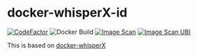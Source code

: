 # docker-whisperX-id

[![CodeFactor](https://www.codefactor.io/repository/github/jim60105/docker-whisperx/badge)](https://www.codefactor.io/repository/github/jim60105/docker-whisperx) ![Docker Build](https://img.shields.io/github/actions/workflow/status/jim60105/docker-whisperX/docker_publish.yml?label=Docker%20Build) [![Image Scan](https://img.shields.io/github/actions/workflow/status/jim60105/docker-whisperX/scan.yml?label=Image%20Scan)](https://github.com/jim60105/docker-whisperX/actions/workflows/scan.yml) [![Image Scan UBI](https://img.shields.io/github/actions/workflow/status/jim60105/docker-whisperX/scan_ubi.yml?label=Image%20Scan%20UBI)](https://github.com/jim60105/docker-whisperX/actions/workflows/scan_ubi.yml)

This is based on [docker-whisperX](https://github.com/jim60105/docker-whisperX)
